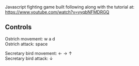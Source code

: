 Javascript fighting game built following along with the tutorial at: https://www.youtube.com/watch?v=vyqbNFMDRGQ

## Controls
Ostrich movement: w a d  
Ostrich attack: space

Secretary bird movement: ← → ↑  
Secretary bird attack: ↓